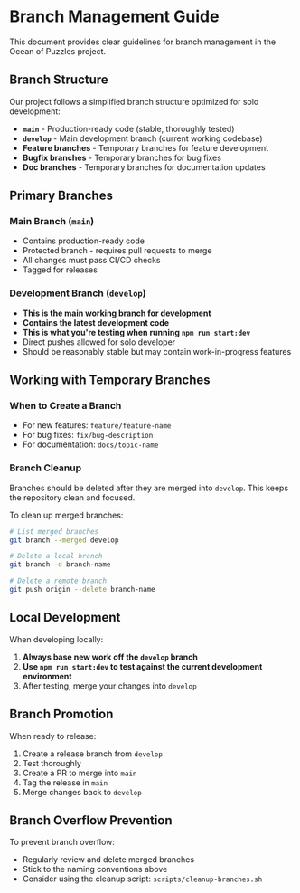 # Branch Management Guide

This document provides clear guidelines for branch management in the Ocean of Puzzles project.

## Branch Structure

Our project follows a simplified branch structure optimized for solo development:

- **`main`** - Production-ready code (stable, thoroughly tested)
- **`develop`** - Main development branch (current working codebase)
- **Feature branches** - Temporary branches for feature development
- **Bugfix branches** - Temporary branches for bug fixes
- **Doc branches** - Temporary branches for documentation updates

## Primary Branches

### Main Branch (`main`)
- Contains production-ready code
- Protected branch - requires pull requests to merge
- All changes must pass CI/CD checks
- Tagged for releases

### Development Branch (`develop`)
- **This is the main working branch for development**
- **Contains the latest development code**
- **This is what you're testing when running `npm run start:dev`**
- Direct pushes allowed for solo developer
- Should be reasonably stable but may contain work-in-progress features

## Working with Temporary Branches

### When to Create a Branch
- For new features: `feature/feature-name`
- For bug fixes: `fix/bug-description`
- For documentation: `docs/topic-name`

### Branch Cleanup
Branches should be deleted after they are merged into `develop`. This keeps the repository clean and focused.

To clean up merged branches:
```bash
# List merged branches
git branch --merged develop

# Delete a local branch
git branch -d branch-name

# Delete a remote branch
git push origin --delete branch-name
```

## Local Development

When developing locally:

1. **Always base new work off the `develop` branch**
2. **Use `npm run start:dev` to test against the current development environment**
3. After testing, merge your changes into `develop`

## Branch Promotion

When ready to release:
1. Create a release branch from `develop`
2. Test thoroughly
3. Create a PR to merge into `main`
4. Tag the release in `main`
5. Merge changes back to `develop`

## Branch Overflow Prevention

To prevent branch overflow:
- Regularly review and delete merged branches
- Stick to the naming conventions above
- Consider using the cleanup script: `scripts/cleanup-branches.sh`